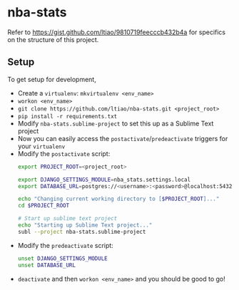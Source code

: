 nba-stats
=========

Refer to https://gist.github.com/ltiao/9810719feecccb432b4a for specifics on the structure of this project.

## Setup ##

To get setup for development,

-   Create a `virtualenv`: `mkvirtualenv <env_name>`
-   `workon <env_name>`
-   `git clone https://github.com/ltiao/nba-stats.git <project_root>`
-   `pip install -r requirements.txt`
-   Modify `nba-stats.sublime-project` to set this up as a Sublime Text project
-   Now you can easily access the `postactivate`/`predeactivate` triggers for your `virtualenv`
-   Modify the `postactivate` script:
    ```bash
    export PROJECT_ROOT=<project_root>

    export DJANGO_SETTINGS_MODULE=nba_stats.settings.local
    export DATABASE_URL=postgres://<username>:<password>@localhost:5432/<db_name>

    echo "Changing current working directory to [$PROJECT_ROOT]..."
    cd $PROJECT_ROOT

    # Start up sublime text project
    echo "Starting up Sublime Text project..."
    subl --project nba-stats.sublime-project
    ```
-   Modify the `predeactivate` script:
    ```bash
    unset DJANGO_SETTINGS_MODULE
    unset DATABASE_URL
    ```
-   `deactivate` and then `workon <env_name>` and you should be good to go!
